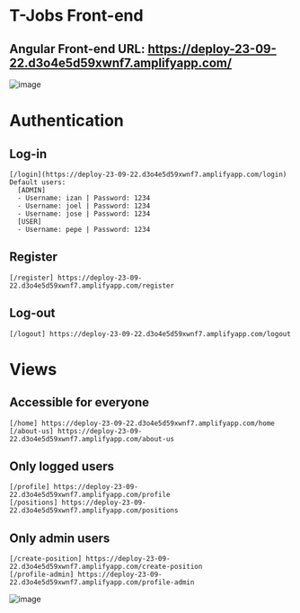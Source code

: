 # T-Jobs Front-end
## Angular Front-end URL: https://deploy-23-09-22.d3o4e5d59xwnf7.amplifyapp.com/   
![image](https://user-images.githubusercontent.com/108723551/191933433-b52279db-2129-4dd8-b515-f3ee94f89215.png)

# Authentication
## Log-in
```
[/login](https://deploy-23-09-22.d3o4e5d59xwnf7.amplifyapp.com/login)
Default users:  
  [ADMIN]  
  - Username: izan | Password: 1234  
  - Username: joel | Password: 1234  
  - Username: jose | Password: 1234  
  [USER]  
  - Username: pepe | Password: 1234  
```
## Register
```
[/register] https://deploy-23-09-22.d3o4e5d59xwnf7.amplifyapp.com/register
```
## Log-out
```
[/logout] https://deploy-23-09-22.d3o4e5d59xwnf7.amplifyapp.com/logout 
```

# Views
## Accessible for everyone
```
[/home] https://deploy-23-09-22.d3o4e5d59xwnf7.amplifyapp.com/home 
[/about-us] https://deploy-23-09-22.d3o4e5d59xwnf7.amplifyapp.com/about-us 
```
## Only logged users
```
[/profile] https://deploy-23-09-22.d3o4e5d59xwnf7.amplifyapp.com/profile 
[/positions] https://deploy-23-09-22.d3o4e5d59xwnf7.amplifyapp.com/positions 
```
## Only admin users
```
[/create-position] https://deploy-23-09-22.d3o4e5d59xwnf7.amplifyapp.com/create-position 
[/profile-admin] https://deploy-23-09-22.d3o4e5d59xwnf7.amplifyapp.com/profile-admin 
```
![image](https://user-images.githubusercontent.com/108723592/191925045-2f5e9fa8-be91-45eb-919a-ef2985d31b64.png)
